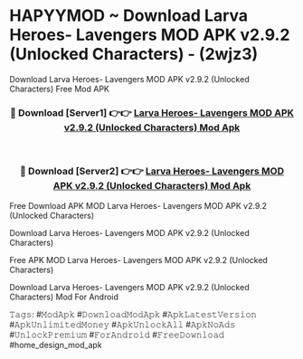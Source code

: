 # HAPYYMOD ~ Download Larva Heroes- Lavengers MOD APK v2.9.2 (Unlocked Characters) - (2wjz3)
Download Larva Heroes- Lavengers MOD APK v2.9.2 (Unlocked Characters) Free Mod APK

<div align="center">
<h3>🔴 Download [Server1] 👉👉 <a href="https://apk-comot.site?title=Larva_Heroes-_Lavengers_MOD_APK_v2.9.2_(Unlocked_Characters)">Larva Heroes- Lavengers MOD APK v2.9.2 (Unlocked Characters) Mod Apk</a></h3><br>

<h3>🔴 Download [Server2] 👉👉 <a href="https://apk-comot.site?title=Larva_Heroes-_Lavengers_MOD_APK_v2.9.2_(Unlocked_Characters)">Larva Heroes- Lavengers MOD APK v2.9.2 (Unlocked Characters) Mod Apk</a></h3>
</div>


Free Download APK MOD Larva Heroes- Lavengers MOD APK v2.9.2 (Unlocked Characters)

Download Larva Heroes- Lavengers MOD APK v2.9.2 (Unlocked Characters) 

Free APK MOD Larva Heroes- Lavengers MOD APK v2.9.2 (Unlocked Characters) 

Download Larva Heroes- Lavengers MOD APK v2.9.2 (Unlocked Characters) Mod For Android

𝚃𝚊𝚐𝚜: #𝙼𝚘𝚍𝙰𝚙𝚔 #𝙳𝚘𝚠𝚗𝚕𝚘𝚊𝚍𝙼𝚘𝚍𝙰𝚙𝚔 #𝙰𝚙𝚔𝙻𝚊𝚝𝚎𝚜𝚝𝚅𝚎𝚛𝚜𝚒𝚘𝚗 #𝙰𝚙𝚔𝚄𝚗𝚕𝚒𝚖𝚒𝚝𝚎𝚍𝙼𝚘𝚗𝚎𝚢 #𝙰𝚙𝚔𝚄𝚗𝚕𝚘𝚌𝚔𝙰𝚕𝚕 #𝙰𝚙𝚔𝙽𝚘𝙰𝚍𝚜 #𝚄𝚗𝚕𝚘𝚌𝚔𝙿𝚛𝚎𝚖𝚒𝚞𝚖 #𝙵𝚘𝚛𝙰𝚗𝚍𝚛𝚘𝚒𝚍 #𝙵𝚛𝚎𝚎𝙳𝚘𝚠𝚗𝚕𝚘𝚊𝚍 #home_design_mod_apk